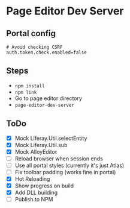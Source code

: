 # Page Editor Dev Server

## Portal config

```
# Avoid checking CSRF
auth.token.check.enabled=false
```

## Steps

- `npm install`
- `npm link`
- Go to page editor directory
- `page-editor-dev-server`

## ToDo

- [x] Mock Liferay.Util.selectEntity
- [x] Mock Liferay.Util.sub
- [x] Mock AlloyEditor
- [ ] Reload browser when session ends
- [ ] Use all portal styles (currently it's just Atlas)
- [ ] Fix toolbar padding (works fine in portal)
- [x] Hot Reloading
- [x] Show progress on build
- [x] Add DLL building
- [ ] Publish to NPM
